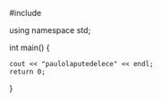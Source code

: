 #include <iostream>

using namespace std;

int main()
{

    cout << "paulolaputedelece" << endl;
    return 0;
}
